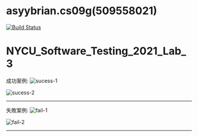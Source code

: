 # asyybrian.cs09g(509558021)
[![Build Status](https://travis-ci.com/asyybrian/asyybrian.cs09g.svg?branch=main)](https://travis-ci.com/asyybrian/asyybrian.cs09g)

# NYCU_Software_Testing_2021_Lab_3

成功案例:
![sucess-1](https://user-images.githubusercontent.com/81799051/113429798-ae9ce100-940b-11eb-96ba-b3a60a377389.PNG)

![sucess-2](https://user-images.githubusercontent.com/81799051/113429802-b0ff3b00-940b-11eb-8267-a659bf82c77a.PNG)


-----------------------------------------------------------------------------------------------------------------------

失敗案例:
![fail-1](https://user-images.githubusercontent.com/81799051/113429842-c1afb100-940b-11eb-8d0b-ad59c1da83b5.PNG)

![fail-2](https://user-images.githubusercontent.com/81799051/113429850-c4120b00-940b-11eb-9d47-05c363600c00.PNG)

-----------------------------------------------------------------------------------------------------------------------
